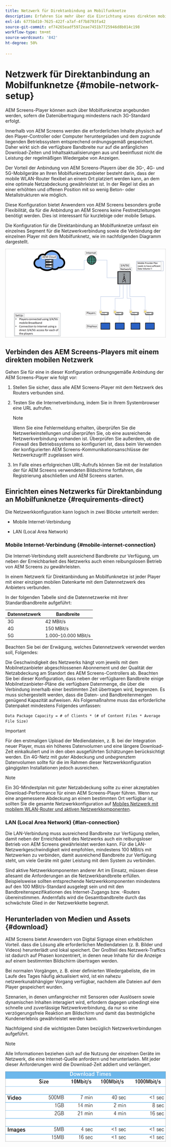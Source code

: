```yaml
---
title: Netzwerk für Direktanbindung an Mobilfunknetze
description: Erfahren Sie mehr über die Einrichtung eines direkten mobilen Netzwerks in AEM Screens.
exl-id: 6775bd10-7625-422f-a7af-4f7b8793fa42
source-git-commit: ef74265eadf5972eae7451b7725946d8b014c198
workflow-type: tm+mt
source-wordcount: '842'
ht-degree: 50%

---
```


# Netzwerk für Direktanbindung an Mobilfunknetze {#mobile-network-setup}

AEM Screens-Player können auch über Mobilfunknetze angebunden werden, sofern die Datenübertragung mindestens nach 3G-Standard erfolgt.

Innerhalb von AEM Screens werden die erforderlichen Inhalte physisch auf den Player-Controller oder Computer heruntergeladen und dem zugrunde liegenden Betriebssystem entsprechend ordnungsgemäß gespeichert. Daher wirkt sich die verfügbare Bandbreite nur auf die anfänglichen Download-Zeiten und Inhaltsaktualisierungen aus und beeinflusst nicht die Leistung der regelmäßigen Wiedergabe von Anzeigen.

Der Vorteil der Anbindung von AEM Screens-Playern über die 3G-, 4G- und 5G-Mobilgeräte an Ihren Mobilfunknetzanbieter besteht darin, dass der mobile WLAN-Router flexibel an einem Ort platziert werden kann, an dem eine optimale Netzabdeckung gewährleistet ist. In der Regel ist dies an einer erhöhten und offenen Position mit so wenig Beton- oder Metallstrukturen wie möglich.

Diese Konfiguration bietet Anwendern von AEM Screens besonders große Flexibilität, da für die Anbindung an AEM Screens keine Festnetzleitungen benötigt werden. Dies ist interessant für kurzlebige oder mobile Setups.

Die Konfiguration für die Direktanbindung an Mobilfunknetze umfasst ein einzelnes Segment für die Netzwerkverbindung sowie die Verbindung der einzelnen Player mit dem Mobilfunknetz, wie im nachfolgenden Diagramm dargestellt.

![](/help/using/assets/direct-mobile-1.png)

## Verbinden des AEM Screens-Players mit einem direkten mobilen Netzwerk

Gehen Sie für eine in dieser Konfiguration ordnungsgemäße Anbindung der AEM Screens-Player wie folgt vor:

1. Stellen Sie sicher, dass alle AEM Screens-Player mit dem Netzwerk des Routers verbunden sind.

1. Testen Sie die Internetverbindung, indem Sie in Ihrem Systembrowser eine URL aufrufen.

   >[!NOTE]
   >Wenn Sie eine Fehlermeldung erhalten, überprüfen Sie die Netzwerkeinstellungen und überprüfen Sie, ob eine ausreichende Netzwerkverbindung vorhanden ist. Überprüfen Sie außerdem, ob die Firewall des Betriebssystems so konfiguriert ist, dass beim Verwenden der konfigurierten AEM Screens-Kommunikationsanschlüsse der Netzwerkzugriff zugelassen wird.

1. Im Falle eines erfolgreichen URL-Aufrufs können Sie mit der Installation der für AEM Screens verwendeten Bildschirme fortfahren, die Registrierung abschließen und AEM Screens starten.

## Einrichten eines Netzwerks für Direktanbindung an Mobilfunknetze {#requirements-direct}

Die Netzwerkkonfiguration kann logisch in zwei Blöcke unterteilt werden:

* Mobile Internet-Verbindung

* LAN (Local Area Network)

### Mobile Internet-Verbindung {#mobile-internet-connection}

Die Internet-Verbindung stellt ausreichend Bandbreite zur Verfügung, um neben der Erreichbarkeit des Netzwerks auch einen reibungslosen Betrieb von AEM Screens zu gewährleisten.

In einem Netzwerk für Direktanbindung an Mobilfunknetze ist jeder Player mit einer einzigen mobilen Datenkarte mit dem Datennetzwerk des Anbieters verbunden.

In der folgenden Tabelle sind die Datennetzwerke mit ihrer Standardbandbreite aufgeführt:

| Datennetzwerk | Bandbreite |
|--- |--- |
| 3G | 42 MBit/s |
| 4G | 150 MBit/s |
| 5G | 1.000–10.000 MBit/s |

Beachten Sie bei der Erwägung, welches Datennetzwerk verwendet werden soll, Folgendes:

Die Geschwindigkeit des Netzwerks hängt vom jeweils mit dem Mobilnetzanbieter abgeschlossenen Abonnement und der Qualität der Netzabdeckung am Standort des AEM Screens-Controllers ab.
Beachten Sie bei dieser Konfiguration, dass neben der verfügbaren Bandbreite einige Mobilnetzanbieter-Pläne die verfügbare Datenmenge, die über die Verbindung innerhalb einer bestimmten Zeit übertragen wird, begrenzen. Es muss sichergestellt werden, dass die Daten- und Bandbreitenmengen genügend Kapazität aufweisen.
Als Folgemaßnahme muss das erforderliche Datenpaket mindestens Folgendes umfassen:

`Data Package Capacity = # of Clients * (# of Content Files * Average File Size)`


>[!IMPORTANT]
>Für den erstmaligen Upload der Mediendateien, z. B. bei der Integration neuer Player, muss ein höheres Datenvolumen und eine längere Download-Zeit einkalkuliert und in den oben ausgeführten Schätzungen berücksichtigt werden. Ein 4G-Netz mit *guter* Abdeckung und *unbegrenztem* Datenvolumen sollte für die im Rahmen dieser Netzwerkkonfiguration gängigsten Installationen jedoch ausreichen.

>[!NOTE]
>Ein 3G-Mindestplan mit guter Netzabdeckung sollte zu einer akzeptablen Download-Performance für einen AEM Screens-Player führen. Wenn nur eine angemessene Abdeckung an einem bestimmten Ort verfügbar ist, sollten Sie die gesamte Netzwerkkonfiguration auf [Mobiles Netzwerk mit mobilem WLAN-Router und aktiven Netzwerkkomponenten](/help/using/mobile-network-router.md).


### LAN (Local Area Network) {#lan-connection}

Die LAN-Verbindung muss ausreichend Bandbreite zur Verfügung stellen, damit neben der Erreichbarkeit des Netzwerks auch ein reibungsloser Betrieb von AEM Screens gewährleistet werden kann. Für die LAN-Netzwerkgeschwindigkeit wird empfohlen, mindestens 100 MBit/s mit Netzwerken zu verbinden, damit ausreichend Bandbreite zur Verfügung steht, um viele Geräte mit guter Leistung mit dem System zu verbinden.

Sind aktive Netzwerkkomponenten anderer Art im Einsatz, müssen diese allesamt die Anforderungen an die Netzwerkbandbreite erfüllen. Beispielsweise sollten entsprechende Netzwerkkomponenten mindestens auf den 100 MBit/s-Standard ausgelegt sein und mit den Bandbreitenspezifikationen des Internet-Zugangs bzw. -Routers übereinstimmen. Andernfalls wird die Gesamtbandbreite durch das schwächste Glied in der Netzwerkkette begrenzt.

## Herunterladen von Medien und Assets {#download}

AEM Screens bietet Anwendern von Digital Signage einen erheblichen Vorteil. dass die Lösung alle erforderlichen Mediendateien (z. B. Bilder und Videos) herunterlädt und lokal speichert. Der Großteil des Netzwerk-Traffics ist dadurch auf Phasen konzentriert, in denen neue Inhalte für die Anzeige auf einem bestimmten Bildschirm übertragen werden.

Bei normalen Vorgängen, z. B. einer definierten Wiedergabeliste, die im Laufe des Tages häufig aktualisiert wird, ist ein nahezu netzwerkunabhängiger Vorgang verfügbar, nachdem alle Dateien auf dem Player gespeichert wurden.

Szenarien, in denen umfangreicher mit Sensoren oder Auslösern sowie dynamischen Inhalten interagiert wird, erfordern dagegen unbedingt eine schnelle und zuverlässige Netzwerkverbindung, da nur so eine verzögerungsfreie Reaktion am Bildschirm und damit das bestmögliche Kundenerlebnis gewährleistet werden kann.

Nachfolgend sind die wichtigsten Daten bezüglich Netzwerkverbindungen aufgeführt.

>[!NOTE]
>
>Alle Informationen beziehen sich auf die Nutzung der einzelnen Geräte im Netzwerk, die eine Internet-Quelle anfordern und herunterladen. Mit jeder dieser Anforderungen wird die Download-Zeit addiert und verlängert.

![](/help/using/assets/download-times-mobile.png)
